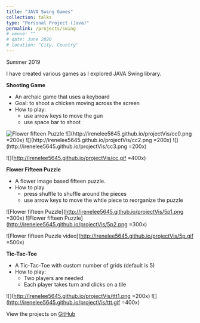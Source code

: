 ```yaml
---
title: "JAVA Swing Games"
collection: talks
type: "Personal Project (Java)"
permalink: /projects/swing
# venue: ""
# date: June 2020
# location: "City, Country"
---
```

Summer 2019

I have created various games as I explored JAVA Swing library.

**Shooting Game**
* An archaic game that uses a keyboard
* Goal: to shoot a chicken moving across the screen
* How to play:
    * use arrow keys to move the gun
    * use space bar to shoot
<img src="http://irenelee5645.github.io/projectVis/cc0.png =200x" alt="Flower fifteen Puzzle">
![](http://irenelee5645.github.io/projectVis/cc0.png =200x) ![](http://irenelee5645.github.io/projectVis/cc2.png =200x) ![](http://irenelee5645.github.io/projectVis/cc3.png =200x)

![](http://irenelee5645.github.io/projectVis/cc.gif =400x)


**Flower Fifteen Puzzle**
* A flower image based fifteen puzzle.
* How to play
    * press shuffle to shuffle around the pieces
    * use arrow keys to move the whtie piece to reorganize the puzzle

![Flower fifteen Puzzle](http://irenelee5645.github.io/projectVis/5p1.png =300x) ![Flower fifteen Puzzle](http://irenelee5645.github.io/projectVis/5p2.png =300x)

![Flower fifteen Puzzle video](http://irenelee5645.github.io/projectVis/5p.gif =500x) 


**Tic-Tac-Toe**
* A Tic-Tac-Toe with custom number of grids (default is 5)
* How to play:
    * Two players are needed
    * Each player takes turn and clicks on a tile

![](http://irenelee5645.github.io/projectVis/ttt1.png =200x)
![](http://irenelee5645.github.io/projectVis/ttt.gif =400x)

View the projects on [GitHub](https://github.com/irenelee5645/Java-Swing-Games/tree/master/Swing%20Games)